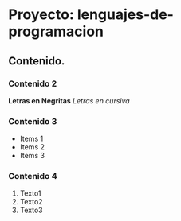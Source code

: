 # Proyecto: lenguajes-de-programacion
## Contenido.
### Contenido 2
**Letras en Negritas**
*Letras en cursiva*
### Contenido 3
* Items 1
* Items 2
* Items 3
### Contenido 4
1. Texto1
2. Texto2
3. Texto3
